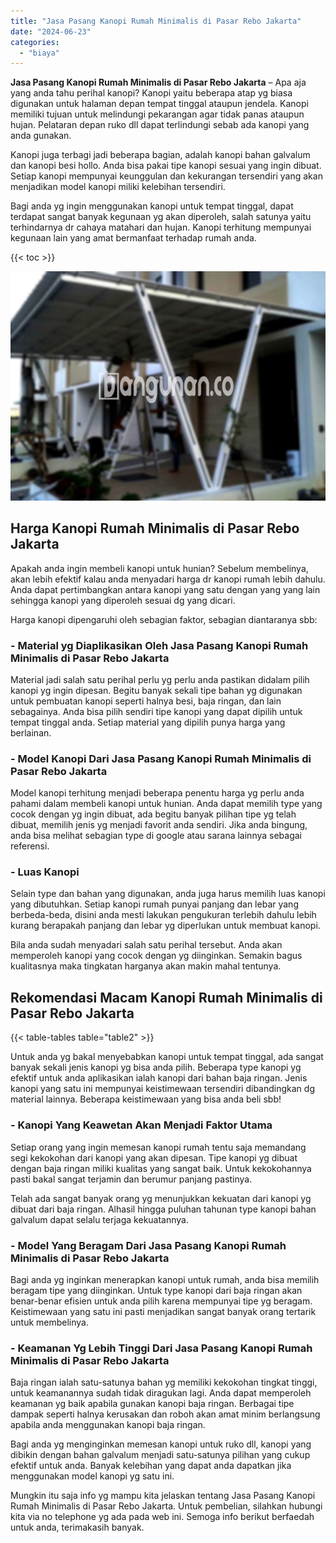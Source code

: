```yaml
---
title: "Jasa Pasang Kanopi Rumah Minimalis di Pasar Rebo Jakarta"
date: "2024-06-23"
categories: 
  - "biaya"
---
```


**Jasa Pasang Kanopi Rumah Minimalis di Pasar Rebo Jakarta** – Apa aja yang anda tahu perihal kanopi? Kanopi yaitu beberapa atap yg biasa digunakan untuk halaman depan tempat tinggal ataupun jendela. Kanopi memiliki tujuan untuk melindungi pekarangan agar tidak panas ataupun hujan. Pelataran depan ruko dll dapat terlindungi sebab ada kanopi yang anda gunakan.

Kanopi juga terbagi jadi beberapa bagian, adalah kanopi bahan galvalum dan kanopi besi hollo. Anda bisa pakai tipe kanopi sesuai yang ingin dibuat. Setiap kanopi mempunyai keunggulan dan kekurangan tersendiri yang akan menjadikan model kanopi miliki kelebihan tersendiri.

Bagi anda yg ingin menggunakan kanopi untuk tempat tinggal, dapat terdapat sangat banyak kegunaan yg akan diperoleh, salah satunya yaitu terhindarnya dr cahaya matahari dan hujan. Kanopi terhitung mempunyai kegunaan lain yang amat bermanfaat terhadap rumah anda.

{{< toc >}}

![Jasa Pasang Kanopi Rumah Minimalis di Pasar Rebo Jakarta](/images/harga-kanopi-minimalis-60.png)

## Harga Kanopi Rumah Minimalis di Pasar Rebo Jakarta

Apakah anda ingin membeli kanopi untuk hunian? Sebelum membelinya, akan lebih efektif kalau anda menyadari harga dr kanopi rumah lebih dahulu. Anda dapat pertimbangkan antara kanopi yang satu dengan yang yang lain sehingga kanopi yang diperoleh sesuai dg yang dicari.

Harga kanopi dipengaruhi oleh sebagian faktor, sebagian diantaranya sbb:

### \- Material yg Diaplikasikan Oleh Jasa Pasang Kanopi Rumah Minimalis di Pasar Rebo Jakarta

Material jadi salah satu perihal perlu yg perlu anda pastikan didalam pilih kanopi yg ingin dipesan. Begitu banyak sekali tipe bahan yg digunakan untuk pembuatan kanopi seperti halnya besi, baja ringan, dan lain sebagainya. Anda bisa pilih sendiri tipe kanopi yang dapat dipilih untuk tempat tinggal anda. Setiap material yang dipilih punya harga yang berlainan.

### \- Model Kanopi Dari Jasa Pasang Kanopi Rumah Minimalis di Pasar Rebo Jakarta

Model kanopi terhitung menjadi beberapa penentu harga yg perlu anda pahami dalam membeli kanopi untuk hunian. Anda dapat memilih type yang cocok dengan yg ingin dibuat, ada begitu banyak pilihan tipe yg telah dibuat, memilih jenis yg menjadi favorit anda sendiri. Jika anda bingung, anda bisa melihat sebagian type di google atau sarana lainnya sebagai referensi.

### \- Luas Kanopi

Selain type dan bahan yang digunakan, anda juga harus memilih luas kanopi yang dibutuhkan. Setiap kanopi rumah punyai panjang dan lebar yang berbeda-beda, disini anda mesti lakukan pengukuran terlebih dahulu lebih kurang berapakah panjang dan lebar yg diperlukan untuk membuat kanopi.

Bila anda sudah menyadari salah satu perihal tersebut. Anda akan memperoleh kanopi yang cocok dengan yg diinginkan. Semakin bagus kualitasnya maka tingkatan harganya akan makin mahal tentunya.

## Rekomendasi Macam Kanopi Rumah Minimalis di Pasar Rebo Jakarta

{{< table-tables table="table2" >}}

Untuk anda yg bakal menyebabkan kanopi untuk tempat tinggal, ada sangat banyak sekali jenis kanopi yg bisa anda pilih. Beberapa type kanopi yg efektif untuk anda aplikasikan ialah kanopi dari bahan baja ringan. Jenis kanopi yang satu ini mempunyai keistimewaan tersendiri dibandingkan dg material lainnya. Beberapa keistimewaan yang bisa anda beli sbb!

### \- Kanopi Yang Keawetan Akan Menjadi Faktor Utama

Setiap orang yang ingin memesan kanopi rumah tentu saja memandang segi kekokohan dari kanopi yang akan dipesan. Tipe kanopi yg dibuat dengan baja ringan miliki kualitas yang sangat baik. Untuk kekokohannya pasti bakal sangat terjamin dan berumur panjang pastinya.

Telah ada sangat banyak orang yg menunjukkan kekuatan dari kanopi yg dibuat dari baja ringan. Alhasil hingga puluhan tahunan type kanopi bahan galvalum dapat selalu terjaga kekuatannya.

### \- Model Yang Beragam Dari Jasa Pasang Kanopi Rumah Minimalis di Pasar Rebo Jakarta

Bagi anda yg inginkan menerapkan kanopi untuk rumah, anda bisa memilih beragam tipe yang diinginkan. Untuk type kanopi dari baja ringan akan benar-benar efisien untuk anda pilih karena mempunyai tipe yg beragam. Keistimewaan yang satu ini pasti menjadikan sangat banyak orang tertarik untuk membelinya.

### \- Keamanan Yg Lebih Tinggi Dari Jasa Pasang Kanopi Rumah Minimalis di Pasar Rebo Jakarta

Baja ringan ialah satu-satunya bahan yg memiliki kekokohan tingkat tinggi, untuk keamanannya sudah tidak diragukan lagi. Anda dapat memperoleh keamanan yg baik apabila gunakan kanopi baja ringan. Berbagai tipe dampak seperti halnya kerusakan dan roboh akan amat minim berlangsung apabila anda menggunakan kanopi baja ringan.

Bagi anda yg menginginkan memesan kanopi untuk ruko dll, kanopi yang dibikin dengan bahan galvalum menjadi satu-satunya pilihan yang cukup efektif untuk anda. Banyak kelebihan yang dapat anda dapatkan jika menggunakan model kanopi yg satu ini.

Mungkin itu saja info yg mampu kita jelaskan tentang Jasa Pasang Kanopi Rumah Minimalis di Pasar Rebo Jakarta. Untuk pembelian, silahkan hubungi kita via no telephone yg ada pada web ini. Semoga info berikut berfaedah untuk anda, terimakasih banyak.
